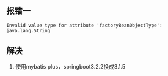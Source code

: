 ## 报错一
```
Invalid value type for attribute 'factoryBeanObjectType': java.lang.String
```
## 解决
1. 使用mybatis plus，springboot3.2.2换成3.1.5